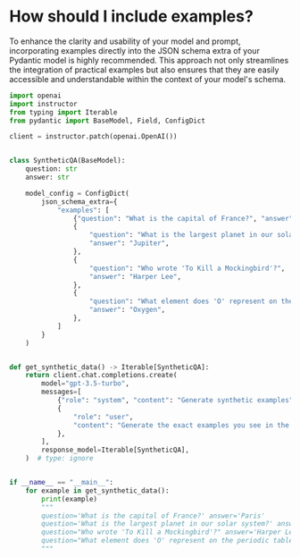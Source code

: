 # How should I include examples? 

To enhance the clarity and usability of your model and prompt, incorporating examples directly into the JSON schema extra of your Pydantic model is highly recommended. This approach not only streamlines the integration of practical examples but also ensures that they are easily accessible and understandable within the context of your model's schema.


```python
import openai
import instructor
from typing import Iterable
from pydantic import BaseModel, Field, ConfigDict

client = instructor.patch(openai.OpenAI())


class SyntheticQA(BaseModel):
    question: str
    answer: str

    model_config = ConfigDict(
        json_schema_extra={
            "examples": [
                {"question": "What is the capital of France?", "answer": "Paris"},
                {
                    "question": "What is the largest planet in our solar system?",
                    "answer": "Jupiter",
                },
                {
                    "question": "Who wrote 'To Kill a Mockingbird'?",
                    "answer": "Harper Lee",
                },
                {
                    "question": "What element does 'O' represent on the periodic table?",
                    "answer": "Oxygen",
                },
            ]
        }
    )


def get_synthetic_data() -> Iterable[SyntheticQA]:
    return client.chat.completions.create(
        model="gpt-3.5-turbo",
        messages=[
            {"role": "system", "content": "Generate synthetic examples"},
            {
                "role": "user",
                "content": "Generate the exact examples you see in the examples of this prompt. ",
            },
        ],
        response_model=Iterable[SyntheticQA],
    )  # type: ignore


if __name__ == "__main__":
    for example in get_synthetic_data():
        print(example)
        """
        question='What is the capital of France?' answer='Paris'
        question='What is the largest planet in our solar system?' answer='Jupiter'
        question="Who wrote 'To Kill a Mockingbird'?" answer='Harper Lee'
        question="What element does 'O' represent on the periodic table?" answer='Oxygen'
        """
```